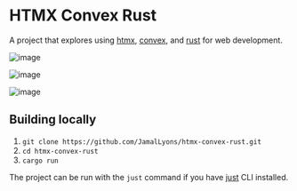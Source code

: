 # HTMX Convex Rust

A project that explores using [htmx](https://htmx.org), [convex](https://www.convex.dev), and [rust](https://www.rust-lang.org) for web development.

![image](https://github.com/user-attachments/assets/9c1f349a-2050-4e1f-a726-8d4a6b7658ce)

![image](https://github.com/user-attachments/assets/63691043-19b2-43a9-948c-4d4e6c52c979)

![image](https://github.com/user-attachments/assets/8aa98f26-817f-46e0-8318-4b6cbb1e3157)


## Building locally

1. `git clone https://github.com/JamalLyons/htmx-convex-rust.git`
2. `cd htmx-convex-rust`
3. `cargo run`

The project can be run with the `just` command if you have [just](https://github.com/casey/just) CLI installed.
